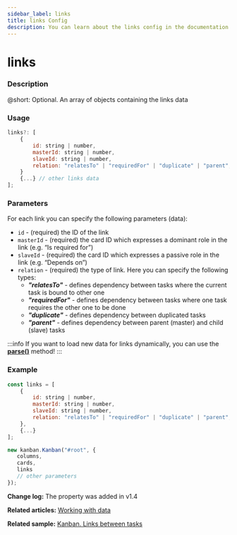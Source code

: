 ```yaml
---
sidebar_label: links
title: links Config
description: You can learn about the links config in the documentation of the DHTMLX JavaScript Kanban library. Browse developer guides and API reference, try out code examples and live demos, and download a free 30-day evaluation version of DHTMLX Kanban.
---
```


# links

### Description

@short: Optional. An array of objects containing the links data

### Usage

~~~jsx {}
links?: [
	{
		id: string | number,
		masterId: string | number,
		slaveId: string | number,
		relation: "relatesTo" | "requiredFor" | "duplicate" | "parent",
	}	
	{...} // other links data
];
~~~

### Parameters

For each link you can specify the following parameters (data):

- `id` - (required) the ID of the link
- `masterId` - (required) the card ID which expresses a dominant role in the link (e.g. “Is required for”)
- `slaveId` - (required) the card ID which expresses a passive role in the link (e.g. “Depends on”)
- `relation` - (required) the type of link. Here you can specify the following types:
	- ***"relatesTo"*** -  defines dependency between tasks where the current task is bound to other one
	- ***"requiredFor"*** - defines dependency between tasks where one task requires the other one to be done
	- ***"duplicate"*** - defines dependency between duplicated tasks
	- ***"parent"*** - defines dependency between parent (master) and child (slave) tasks

:::info
If you want to load new data for links dynamically, you can use the [**parse()**](../../methods/js_kanban_parse_method) method!
:::

### Example

~~~jsx {1-9,14}
const links = [
	{
		id: string | number,
		masterId: string | number,
		slaveId: string | number,
		relation: "relatesTo" | "requiredFor" | "duplicate" | "parent",
	},
	{...}
];

new kanban.Kanban("#root", {
   columns,
   cards,
   links
   // other parameters
});
~~~

**Change log:** The property was added in v1.4

**Related articles:** [Working with data](../../../guides/working_with_data)

**Related sample:** [Kanban. Links between tasks](https://snippet.dhtmlx.com/81qu7qh0?tag=kanban)
